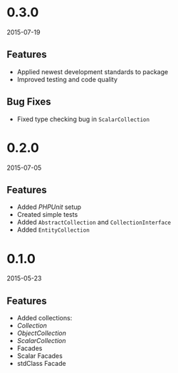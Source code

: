 # 0.3.0
2015-07-19

## Features
- Applied newest development standards to package
- Improved testing and code quality

## Bug Fixes
- Fixed type checking bug in `ScalarCollection`

# 0.2.0
2015-07-05

## Features
- Added *PHPUnit* setup
- Created simple tests
- Added `AbstractCollection` and `CollectionInterface`
- Added `EntityCollection`

# 0.1.0
2015-05-23

## Features
- Added collections:
 - *Collection*
 - *ObjectCollection*
 - *ScalarCollection*
 - Facades
  - Scalar Facades
  - stdClass Facade
